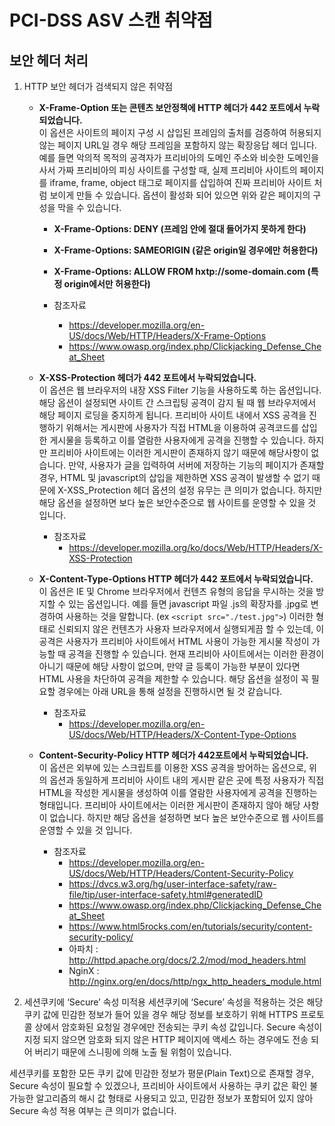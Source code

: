 # PCI-DSS ASV 스캔 취약점

## 보안 헤더 처리
1. HTTP 보안 헤더가 검색되지 않은 취약점
    - **X-Frame-Option 또는 콘텐츠 보안정책에 HTTP 헤더가 442 포트에서 누락되었습니다.**<br>
    이 옵션은 사이트의 페이지 구성 시 삽입된 프레임의 출처를 검증하여 허용되지 않는 페이지 URL일 경우 해당 프레임을 포함하지 않는 확장응답 헤더 입니다.<br>
    예를 들면 악의적 목적의 공격자가 프리비아의 도메인 주소와 비슷한 도메인을 사서 가짜 프리비아의 피싱 사이트를 구성할 때, 실제 프리비아 사이트의 페이지를 iframe, frame, object 태그로 페이지를 삽입하여 진짜 프리비아 사이트 처럼 보이게 만들 수 있습니다. 옵션이 활성화 되어 있으면 위와 같은 페이지의 구성을 막을 수 있습니다.
        
         - **X-Frame-Options: DENY (프레임 안에 절대 들어가지 못하게 한다)**
         - **X-Frame-Options: SAMEORIGIN (같은 origin일 경우에만 허용한다)**
         - **X-Frame-Options: ALLOW FROM hxtp://some-domain.com (특정 origin에서만 허용한다)**

        - 참조자료
            - https://developer.mozilla.org/en-US/docs/Web/HTTP/Headers/X-Frame-Options
            - https://www.owasp.org/index.php/Clickjacking_Defense_Cheat_Sheet

    - **X-XSS-Protection 헤더가 442 포트에서 누락되었습니다.**<br>
    이 옵션은 웹 브라우저의 내장 XSS Filter 기능을 사용하도록 하는 옵션입니다. 
    해당 옵션이 설정되면 사이트 간 스크립팅 공격이 감지 될 때 웹 브라우저에서 해당 페이지 로딩을 중지하게 됩니다. 
    프리비아 사이트 내에서 XSS 공격을 진행하기 위해서는 게시판에 사용자가 직접 HTML을 이용하여 공격코드를 삽입한 
    게시물을 등록하고 이를 열람한 사용자에게 공격을 진행할 수 있습니다. 
    하지만 프리비아 사이트에는 이러한 게시판이 존재하지 않기 때문에 해당사항이 없습니다. 만약, 사용자가 글을 
    입력하여 서버에 저장하는 기능의 페이지가 존재할 경우, HTML 및 javascript의 삽입을 제한하면 XSS 공격이 
    발생할 수 없기 때문에 X-XSS_Protection 헤더 옵션의 설정 유무는 큰 의미가 없습니다. 하지만 해당 옵션을 설정하면
     보다 높은 보안수준으로 웹 사이트를 운영할 수 있을 것 입니다.
     
        - 참조자료
            - https://developer.mozilla.org/ko/docs/Web/HTTP/Headers/X-XSS-Protection

     - **X-Content-Type-Options HTTP 헤더가 442 포트에서 누락되었습니다.**<br>
     이 옵션은 IE 및 Chrome 브라우저에서 컨텐츠 유형의 응답을 무시하는 것을 방지할 수 있는 옵션입니다. 
     예를 들면 javascript 파일 .js의 확장자를 .jpg로 변경하여 사용하는 것을 말합니다. 
     (ex `<script src="./test.jpg">`) 이러한 형태로 신뢰되지 않은 컨텐츠가 사용자 브라우저에서 실행되게끔 할 수 
     있는데, 이 공격은 사용자가 프리비아 사이트에서 HTML 사용이 가능한 게시물 작성이 가능할 때 공격을 진행할 수 
     있습니다. 현재 프리비아 사이트에서는 이러한 환경이 아니기 때문에 해당 사항이 없으며, 만약 글 등록이 
     가능한 부분이 있다면 HTML 사용을 차단하여 공격을 제한할 수 있습니다. 해당 옵션을 설정이 꼭 필요할 경우에는 
     아래 URL을 통해 설정을 진행하시면 될 것 같습니다.
     
        - 참조자료
            - https://developer.mozilla.org/en-US/docs/Web/HTTP/Headers/X-Content-Type-Options
     
     - **Content-Security-Policy HTTP 헤더가 442포트에서 누락되었습니다.**<br>
     이 옵션은 외부에 있는 스크립트를 이용한 XSS 공격을 방어하는 옵션으로, 위의 옵션과 동일하게 프리비아 사이트 내의 
     게시판 같은 곳에 특정 사용자가 직접 HTML을 작성한 게시물을 생성하여 이를 열람한 사용자에게 공격을 진행하는 
     형태입니다. 프리비아 사이트에서는 이러한 게시판이 존재하지 않아 해당 사항이 없습니다. 
     하지만 해당 옵션을 설정하면 보다 높은 보안수준으로 웹 사이트를 운영할 수 있을 것 입니다.
     
        - 참조자료
            - https://developer.mozilla.org/en-US/docs/Web/HTTP/Headers/Content-Security-Policy
            - https://dvcs.w3.org/hg/user-interface-safety/raw-file/tip/user-interface-safety.html#generatedID
            - https://www.owasp.org/index.php/Clickjacking_Defense_Cheat_Sheet
            - https://www.html5rocks.com/en/tutorials/security/content-security-policy/
            - 아파치 : http://httpd.apache.org/docs/2.2/mod/mod_headers.html
            - NginX : http://nginx.org/en/docs/http/ngx_http_headers_module.html



2. 세션쿠키에 ‘Secure’ 속성 미적용
세션쿠키에 ‘Secure’ 속성을 적용하는 것은 해당 쿠키 값에 민감한 정보가 들어 있을 경우 해당 정보를 보호하기 위해 
HTTPS 프로토콜 상에서 암호화된 요청일 경우에만 전송되는 쿠키 속성 값입니다. Secure 속성이 지정 되지 않으면 암호화 
되지 않은 HTTP 페이지에 액세스 하는 경우에도 전송 되어 버리기 때문에 스니핑에 의해 노출 될 위험이 있습니다.
 
세션쿠키를 포함한 모든 쿠키 값에 민감한 정보가 평문(Plain Text)으로 존재할 경우, Secure 속성이 필요할 수 있겠으나, 
프리비아 사이트에서 사용하는 쿠키 값은 확인 불가능한 알고리즘의 해시 값 형태로 사용되고 있고, 민감한 정보가 포함되어 
있지 않아 Secure 속성 적용 여부는 큰 의미가 없습니다.

